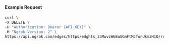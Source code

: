 <!-- Code generated for API Clients. DO NOT EDIT. -->

#### Example Request

```bash
curl \
-X DELETE \
-H "Authorization: Bearer {API_KEY}" \
-H "Ngrok-Version: 2" \
https://api.ngrok.com/edges/https/edghts_33MwvzW6BuSGmFtMJfonUkmzH1O/routes/edghtsrt_33Mww0ImxSRyvYa8HNGuZyblyjU/circuit_breaker
```
